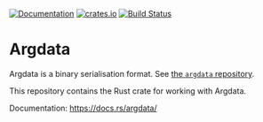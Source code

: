 [![Documentation](https://docs.rs/argdata/badge.svg)](https://docs.rs/argdata)
[![crates.io](https://img.shields.io/crates/v/argdata.svg)](https://crates.io/crates/argdata)
[![Build Status](https://travis-ci.org/NuxiNL/argdata-rust.svg?branch=master)](https://travis-ci.org/NuxiNL/argdata-rust)

# Argdata

Argdata is a binary serialisation format.
See [the `argdata` repository](https://github.com/NuxiNL/argdata/blob/master/README.md).

This repository contains the Rust crate for working with Argdata.

Documentation: https://docs.rs/argdata/
